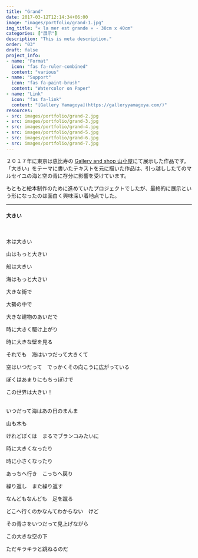 ```yaml
---
title: "Grand"
date: 2017-03-12T12:14:34+06:00
image: "images/portfolio/grand-1.jpg"
img_title: "« la mer est grande » - 30cm x 40cm"
categories: ["展示"]
description: "This is meta description."
order: "03"
draft: false
project_info:
- name: "Format"
  icon: "fas fa-ruler-combined"
  content: "various"
- name: "Support"
  icon: "fas fa-paint-brush"
  content: "Watercolor on Paper"
- name: "Link"
  icon: "fas fa-link"
  content: "[Gallery Yamagoya](https://galleryyamagoya.com/)"
resources:
- src: images/portfolio/grand-2.jpg
- src: images/portfolio/grand-3.jpg
- src: images/portfolio/grand-4.jpg
- src: images/portfolio/grand-5.jpg
- src: images/portfolio/grand-6.jpg
- src: images/portfolio/grand-7.jpg
---
```


２０１７年に東京は恵比寿の [Gallery and shop 山小屋](https://galleryyamagoya.com)にて展示した作品です。
「大きい」をテーマに書いたテキストを元に描いた作品は、引っ越ししたてのマルセイユの海と空の青に存分に影響を受けています。

もともと絵本制作のために進めていたプロジェクトでしたが、最終的に展示という形になったのは面白く興味深い着地点でした。

---

#### 大きい 
<br/>

木は大きい

山はもっと大きい

船は大きい

海はもっと大きい

大きな街で

大勢の中で

大きな建物のあいだで

時に大きく駆け上がり

時に大きな壁を見る

それでも　海はいつだって大きくて

空はいつだって　でっかくその向こうに広がっている

ぼくはあまりにもちっぽけで

この世界は大きい！
<br/>
<br/>


いつだって海はあの日のまんま

山も木も

けれどぼくは　まるでブランコみたいに

時に大きくなったり

時に小さくなったり

あっちへ行き　こっちへ戻り

繰り返し　また繰り返す

なんどもなんども　足を蹴る

どこへ行くのかなんてわからない　けど

その青さをいつだって見上げながら

この大きな空の下

ただキラキラと跳ねるのだ
